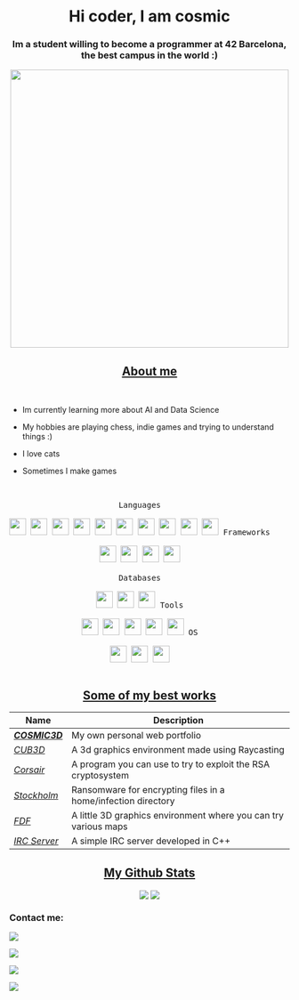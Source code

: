 <h1 align="center">Hi coder, I am cosmic</h1>
<h3 align="center">Im a student willing to become a programmer at 42 Barcelona, the best campus in the world :)</h3>

<div align="center">
<img width="500px" align="center" src="https://i.redd.it/m3qe1oyy6m551.jpg" />
</div>
<h2 align="center"><u>About me</u></h2>
<br>
<p align="center">

 - Im currently learning more about AI and Data Science
 
 - My hobbies are playing chess, indie games and trying to understand things :)

 - I love cats

 - Sometimes I make games

</p>

<p style="display: inline-block;" align="center">
<br>
  <kbd>
    <kbd>Languages</kbd>
    <br>
    <br>
    <img width="30px" src="https://cdn.jsdelivr.net/gh/devicons/devicon/icons/python/python-plain.svg" />
    <img width="30px" src="https://cdn.jsdelivr.net/gh/devicons/devicon@latest/icons/c/c-original.svg" />
    <img width="30px" src="https://cdn.jsdelivr.net/gh/devicons/devicon@latest/icons/cplusplus/cplusplus-original.svg"/>
    <img width="30px" src="https://cdn.jsdelivr.net/gh/devicons/devicon/icons/csharp/csharp-original.svg" />
    <img width="30px" src="https://cdn.jsdelivr.net/gh/devicons/devicon@latest/icons/java/java-original-wordmark.svg" />
    <img width="30px" src="https://cdn.jsdelivr.net/gh/devicons/devicon/icons/bash/bash-original.svg" />
    <img width="30px" src="https://cdn.jsdelivr.net/gh/devicons/devicon/icons/php/php-original.svg" />
    <img width="30px" src="https://cdn.jsdelivr.net/gh/devicons/devicon/icons/html5/html5-original.svg" />
    <img width="30px" src="https://cdn.jsdelivr.net/gh/devicons/devicon/icons/css3/css3-original.svg" />
    <img width="30px" src="https://cdn.jsdelivr.net/gh/devicons/devicon/icons/javascript/javascript-original.svg" />
  </kbd>
  <kbd>
    <kbd>Frameworks</kbd>
    <br>
    <br>
    <img width="30px" src="https://cdn.jsdelivr.net/gh/devicons/devicon@latest/icons/django/django-plain.svg" />
    <img width="30px" src="https://cdn.jsdelivr.net/gh/devicons/devicon@latest/icons/codeigniter/codeigniter-plain-wordmark.svg" />
    <img width="30px" src="https://cdn.jsdelivr.net/gh/devicons/devicon@latest/icons/react/react-original-wordmark.svg" />
    <img width="30px" src="https://cdn.jsdelivr.net/gh/devicons/devicon@latest/icons/bootstrap/bootstrap-original-wordmark.svg" />
          
  </kbd>
 <br>
 <br>
  <kbd>
    <kbd>Databases</kbd>
    <br>
    <br>
    <img width="30px" src="https://cdn.jsdelivr.net/gh/devicons/devicon@latest/icons/mysql/mysql-original-wordmark.svg" />
    <img width="30px" src="https://cdn.jsdelivr.net/gh/devicons/devicon@latest/icons/mongodb/mongodb-original-wordmark.svg" />
    <img width="30px" src="https://cdn.jsdelivr.net/gh/devicons/devicon@latest/icons/json/json-original.svg" />
  </kbd>
  <kbd>
    <kbd>Tools</kbd>
    <br>
    <br>
    <img width="30px" src="https://cdn.jsdelivr.net/gh/devicons/devicon/icons/vscode/vscode-original.svg" />
    <img width="30px" src="https://github.com/termux/termux-app/raw/master/app/src/main/res/mipmap-xxxhdpi/ic_launcher.png" />
    <img width="30px" src="https://cdn.icon-icons.com/icons2/2248/PNG/512/unity_icon_136074.png" />
    <img width="30px" src="https://cdn.jsdelivr.net/gh/devicons/devicon/icons/illustrator/illustrator-plain.svg" />
    <img width="30px" src="https://cdn.jsdelivr.net/gh/devicons/devicon@latest/icons/photoshop/photoshop-original.svg" />
  </kbd>
  <kbd>
    <kbd>OS</kbd>
    <br>
    <br>
    <img width="30px" src="https://cdn.jsdelivr.net/gh/devicons/devicon/icons/linux/linux-original.svg" />
    <img width="30px" src="https://cdn.jsdelivr.net/gh/devicons/devicon/icons/windows8/windows8-original.svg" />
    <img width="30px" src="https://cdn.jsdelivr.net/gh/devicons/devicon@latest/icons/android/android-plain.svg" />
  </kbd>
</p>

<h2 align="center"><u>Some of my best works</u></h2>
<div align="center">

| Name                  | Description                                                |
| ---------------------------------|--------------------------------------------------------------- |
| _<a href="https://cosmic3d.github.io/jesusnavarro/" target="_blank"><strong>COSMIC3D</strong></a>_                          | My own personal web portfolio    |
| _[CUB3D](https://github.com/cosmic3d/cub3D)_                          | A 3d graphics environment made using Raycasting    |
| _[Corsair](https://github.com/cosmic3d/Corsair)_            | A program you can use to try to exploit the RSA cryptosystem             |
| _[Stockholm](https://github.com/cosmic3d/Stockholm)_                          | Ransomware for encrypting files in a home/infection directory     |
| _[FDF](https://github.com/cosmic3d/ft_fdf)_                          | A little 3D graphics environment where you can try various maps    |
| _[IRC Server](https://github.com/cosmic3d/ft_irc)_                          | A simple IRC server developed in C++    |

</div>

<h2 align="center"><u>My Github Stats</u></h2>
<p align="center">
<img align="center" src="https://github-readme-stats.vercel.app/api/top-langs/?username=cosmic3d&layout=compact&bg_color=0,73FA79,73FDFF,7A81FF&theme=graywhite&langs_count=10">
<img align="center" src="https://github-readme-stats.vercel.app/api?username=cosmic3d&count_private=true&show_icons=trueline_height=21&bg_color=0,EC6C6C,FFD479,FFFC79,73FA79&theme=graywhite">	

### Contact me:

<a href="https://github.com/cosmic3d" target="_blank"><img src="https://img.shields.io/badge/Github-cosmic3d-purple?style=for-the-badge&logo=github"></a>

<a href="https://instagram.com/cosmic_3d" target="_blank"><img src="https://img.shields.io/badge/Instagram-cosmic3d-pink?style=for-the-badge&logo=instagram"></a>

<a href="https://www.linkedin.com/in/jes%C3%BAs-navarro-romero-486856244/" target="_blank"><img src="https://img.shields.io/badge/Linkedin-Jesús Navarro-blue?style=for-the-badge&logo=linkedin"></a>

<a href="mailto:jnromero1313@gmail.com" target="_blank"><img src="https://img.shields.io/badge/Email-jnromero1313@gmail.com-teal?style=for-the-badge&logo=gmail"></a>

